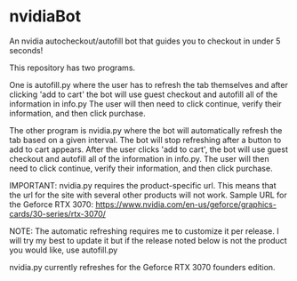 # nvidiaBot
An nvidia autocheckout/autofill bot that guides you to checkout in under 5 seconds!

This repository has two programs. 

One is autofill.py where the user has to refresh the tab themselves and after clicking 'add to cart' the bot will use guest checkout and autofill all of the information in info.py
The user will then need to click continue, verify their information, and then click purchase.

The other program is nvidia.py where the bot will automatically refresh the tab based on a given interval. The bot will stop refreshing after a button to add to cart appears.
After the user clicks 'add to cart', the bot will use guest checkout and autofill all of the information in info.py.
The user will then need to click continue, verify their information, and then click purchase.

IMPORTANT: nvidia.py requires the product-specific url. This means that the url for the site with several other products will not work.
Sample URL for the Geforce RTX 3070: https://www.nvidia.com/en-us/geforce/graphics-cards/30-series/rtx-3070/

NOTE: The automatic refreshing requires me to customize it per release. I will try my best to update it but if the release noted below is not the product you would like, use autofill.py

nvidia.py currently refreshes for the Geforce RTX 3070 founders edition.


